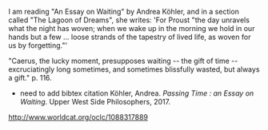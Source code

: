 I am reading "An Essay on Waiting" by Andrea Köhler, and in a section called "The Lagoon of Dreams", she writes: 'For Proust "the day unravels what the night has woven; when we wake up in the morning we hold in our hands but a few ... loose strands of the tapestry of lived life, as woven for us by forgetting."'

"Caerus, the lucky moment, presupposes waiting -- the gift of time -- excruciatingly long sometimes, and sometimes blissfully wasted, but always a gift."  p. 116.


* need to add bibtex citation
Köhler, Andrea. _Passing Time : an Essay on Waiting_. Upper West Side Philosophers, 2017.

http://www.worldcat.org/oclc/1088317889
